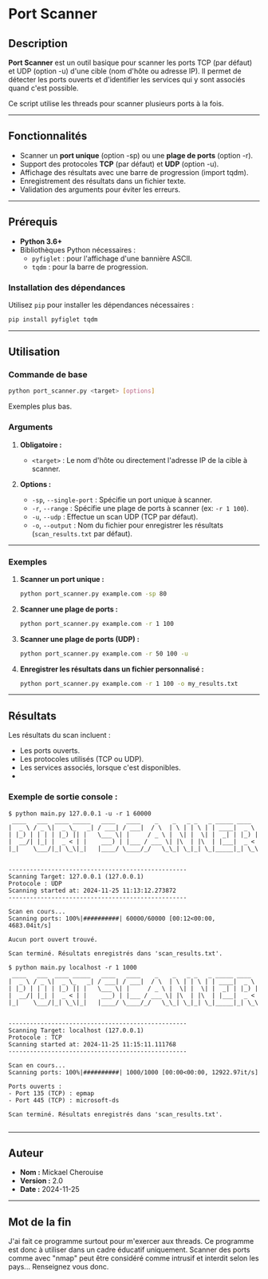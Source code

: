 # Port Scanner

## Description
**Port Scanner** est un outil basique pour scanner les ports TCP (par défaut) et UDP (option -u) d'une cible (nom d'hôte ou adresse IP).
Il permet de détecter les ports ouverts et d'identifier les services qui y sont associés quand c'est possible.

Ce script utilise les threads pour scanner plusieurs ports à la fois.

---

## Fonctionnalités

- Scanner un **port unique** (option -sp) ou une **plage de ports** (option -r).
- Support des protocoles **TCP** (par défaut) et **UDP** (option -u).
- Affichage des résultats avec une barre de progression (import tqdm).
- Enregistrement des résultats dans un fichier texte.
- Validation des arguments pour éviter les erreurs.

---

## Prérequis

- **Python 3.6+**
- Bibliothèques Python nécessaires :
  - `pyfiglet` : pour l'affichage d'une bannière ASCII.
  - `tqdm` : pour la barre de progression.

### Installation des dépendances

Utilisez `pip` pour installer les dépendances nécessaires :
```bash
pip install pyfiglet tqdm
```

---

## Utilisation

### Commande de base

```bash
python port_scanner.py <target> [options]
```
Exemples plus bas.

### Arguments

1. **Obligatoire :**
   - `<target>` : Le nom d'hôte ou directement l'adresse IP de la cible à scanner.

2. **Options :**
   - `-sp`, `--single-port` : Spécifie un port unique à scanner.
   - `-r`, `--range` : Spécifie une plage de ports à scanner (ex: `-r 1 100`).
   - `-u`, `--udp` : Effectue un scan UDP (TCP par défaut).
   - `-o`, `--output` : Nom du fichier pour enregistrer les résultats (`scan_results.txt` par défaut).

---

### Exemples

1. **Scanner un port unique :**
   ```bash
   python port_scanner.py example.com -sp 80
   ```

2. **Scanner une plage de ports :**
   ```bash
   python port_scanner.py example.com -r 1 100
   ```

3. **Scanner une plage de ports (UDP) :**
   ```bash
   python port_scanner.py example.com -r 50 100 -u
   ```

4. **Enregistrer les résultats dans un fichier personnalisé :**
   ```bash
   python port_scanner.py example.com -r 1 100 -o my_results.txt
   ```

---

## Résultats

Les résultats du scan incluent :
- Les ports ouverts.
- Les protocoles utilisés (TCP ou UDP).
- Les services associés, lorsque c'est disponibles.
- 

### Exemple de sortie console :
```
$ python main.py 127.0.0.1 -u -r 1 60000
 ____   ___  ____ _____   ____   ____    _    _   _ _   _ _____ ____
|  _ \ / _ \|  _ \_   _| / ___| / ___|  / \  | \ | | \ | | ____|  _ \
| |_) | | | | |_) || |   \___ \| |     / _ \ |  \| |  \| |  _| | |_) |
|  __/| |_| |  _ < | |    ___) | |___ / ___ \| |\  | |\  | |___|  _ <
|_|    \___/|_| \_\|_|   |____/ \____/_/   \_\_| \_|_| \_|_____|_| \_\


--------------------------------------------------
Scanning Target: 127.0.0.1 (127.0.0.1)
Protocole : UDP
Scanning started at: 2024-11-25 11:13:12.273872
--------------------------------------------------

Scan en cours...
Scanning ports: 100%|##########| 60000/60000 [00:12<00:00, 4683.04it/s]

Aucun port ouvert trouvé.

Scan terminé. Résultats enregistrés dans 'scan_results.txt'.

$ python main.py localhost -r 1 1000
 ____   ___  ____ _____   ____   ____    _    _   _ _   _ _____ ____
|  _ \ / _ \|  _ \_   _| / ___| / ___|  / \  | \ | | \ | | ____|  _ \
| |_) | | | | |_) || |   \___ \| |     / _ \ |  \| |  \| |  _| | |_) |
|  __/| |_| |  _ < | |    ___) | |___ / ___ \| |\  | |\  | |___|  _ <
|_|    \___/|_| \_\|_|   |____/ \____/_/   \_\_| \_|_| \_|_____|_| \_\


--------------------------------------------------
Scanning Target: localhost (127.0.0.1)
Protocole : TCP
Scanning started at: 2024-11-25 11:15:11.111768
--------------------------------------------------

Scan en cours...
Scanning ports: 100%|##########| 1000/1000 [00:00<00:00, 12922.97it/s]

Ports ouverts :
- Port 135 (TCP) : epmap
- Port 445 (TCP) : microsoft-ds

Scan terminé. Résultats enregistrés dans 'scan_results.txt'.


```

---


## Auteur

- **Nom :** Mickael Cherouise
- **Version :** 2.0
- **Date :** 2024-11-25

---

## Mot de la fin

J'ai fait ce programme surtout pour m'exercer aux threads. Ce programme est donc à utiliser dans un cadre éducatif uniquement. Scanner des ports comme avec "nmap" peut être considéré comme intrusif et interdit selon les pays... Renseignez vous donc.




